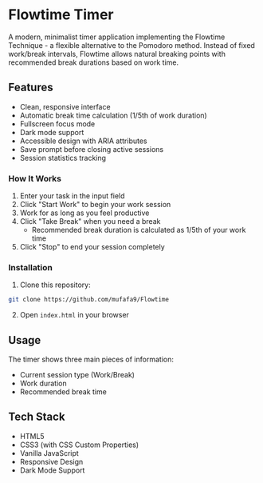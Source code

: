 # Flowtime Timer

A modern, minimalist timer application implementing the Flowtime Technique - a flexible alternative to the Pomodoro method. Instead of fixed work/break intervals, Flowtime allows natural breaking points with recommended break durations based on work time.

## Features
- Clean, responsive interface
- Automatic break time calculation (1/5th of work duration)
- Fullscreen focus mode
- Dark mode support
- Accessible design with ARIA attributes
- Save prompt before closing active sessions
- Session statistics tracking

### How It Works

1. Enter your task in the input field
2. Click "Start Work" to begin your work session
3. Work for as long as you feel productive
4. Click "Take Break" when you need a break
   - Recommended break duration is calculated as 1/5th of your work time
5. Click "Stop" to end your session completely

### Installation

1. Clone this repository:
```bash
git clone https://github.com/mufafa9/Flowtime
```

2. Open `index.html` in your browser

## Usage

The timer shows three main pieces of information:
- Current session type (Work/Break)
- Work duration
- Recommended break time

## Tech Stack

- HTML5
- CSS3 (with CSS Custom Properties)
- Vanilla JavaScript
- Responsive Design
- Dark Mode Support
